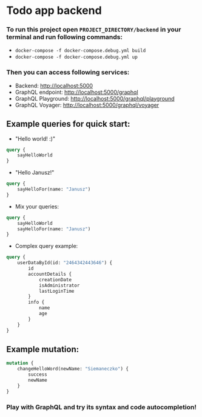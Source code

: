 # Todo app backend

### To run this project open `PROJECT_DIRECTORY/backend` in your terminal and run following commands:
- `docker-compose -f docker-compose.debug.yml build`
- `docker-compose -f docker-compose.debug.yml up`

### Then you can access following services:
- Backend: [http://localhost:5000](http://localhost:5000)
- GraphQL endpoint: [http://localhost:5000/graphql](http://localhost:5000/graphql)
- GraphQL Playground: [http://localhost:5000/graphql/playground](http://localhost:5000/graphql/playground)
- GraphQL Voyager: [http://localhost:5000/graphql/voyager](http://localhost:5000/graphql/voyager)

## Example queries for quick start:
- "Hello world! :)"
```graphql
query {
	sayHelloWorld
}
```
- "Hello Janusz!"
```graphql
query {
	sayHelloFor(name: "Janusz")
}
```
- Mix your queries:
```graphql
query {
	sayHelloWorld
	sayHelloFor(name: "Janusz")
}
```
- Complex query example:
```graphql
query {
	userDataById(id: "2464342443646") {
		id
		accountDetails {
			creationDate
			isAdministrator
			lastLoginTime
		}
		info {
			name
			age
		}
	}
}
```
## Example mutation:
```graphql
mutation {
	changeHelloWord(newName: "Siemaneczko") {
		success
		newName
	}
}
```

### Play with GraphQL and try its syntax and code autocompletion!